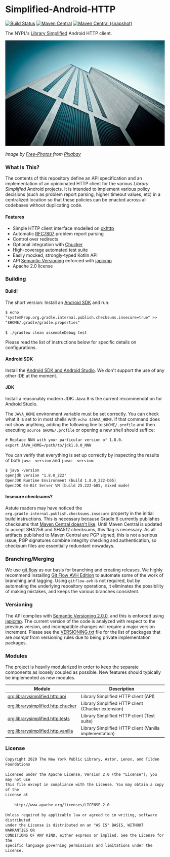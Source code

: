 Simplified-Android-HTTP
=======================

[![Build Status](https://img.shields.io/travis/com/NYPL-Simplified/Simplified-Android-HTTP?style=flat-square)](https://www.travis-ci.com/NYPL-Simplified/Simplified-Android-HTTP)
[![Maven Central](https://img.shields.io/maven-central/v/org.librarysimplified.http/org.librarysimplified.http.api?style=flat-square)](https://repo2.maven.org/maven2/org/librarysimplified/http)
[![Maven Central (snapshot)](https://img.shields.io/nexus/s/https/oss.sonatype.org/org.librarysimplified.http/org.librarysimplified.http.api.svg?style=flat-square)](https://oss.sonatype.org/content/repositories/snapshots/org.librarysimplified.http/)

The NYPL's [Library Simplified](http://www.librarysimplified.org/) Android HTTP client.

![http](./src/site/resources/skyscraper.jpg?raw=true)

_Image by [Free-Photos](https://pixabay.com/photos/skyscraper-architecture-new-york-1209736/) from [Pixabay](https://pixabay.com/users/Free-Photos-242387/)_

### What Is This?

The contents of this repository define an API specification and an
implementation of an opinionated HTTP client for the various _Library
Simplified_ Android projects. It is intended to implement various policy
decisions (such as problem report parsing, higher timeout values, etc)
in a centralized location so that these policies can be enacted across
all codebases without duplicating code.

#### Features

* Simple HTTP client interface modelled on [okhttp](https://square.github.io/okhttp/)
* Automatic [RFC7807](https://tools.ietf.org/html/rfc7807) problem report parsing
* Control over redirects
* Optional integration with [Chucker](https://github.com/ChuckerTeam/chucker)
* High-coverage automated test suite
* Easily mocked, strongly-typed Kotlin API
* API [Semantic Versioning](https://semver.org/spec/v2.0.0.html) enforced with [japicmp](https://github.com/siom79/japicmp)
* Apache 2.0 license

### Building

#### Build!

The short version: Install an [Android SDK](#android-sdk) and run:

~~~
$ echo "systemProp.org.gradle.internal.publish.checksums.insecure=true" >> "$HOME/.gradle/gradle.properties"

$ ./gradlew clean assembleDebug test
~~~

Please read the list of instructions below for specific details on configurations.

#### Android SDK

Install the [Android SDK and Android Studio](https://developer.android.com/studio/). We don't
support the use of any other IDE at the moment.

#### JDK

Install a reasonably modern JDK: Java 8 is the current recommendation for Android Studio.

The `JAVA_HOME` environment variable must be set correctly. You can check what it is set to in
most shells with `echo $JAVA_HOME`. If that command does not show anything, adding the following
line to `$HOME/.profile` and then executing `source $HOME/.profile` or opening a new shell
should suffice:

~~~w
# Replace NNN with your particular version of 1.8.0.
export JAVA_HOME=/path/to/jdk1.8.0_NNN
~~~

You can verify that everything is set up correctly by inspecting the results of both
`java -version` and `javac -version`:

~~~
$ java -version
openjdk version "1.8.0_222"
OpenJDK Runtime Environment (build 1.8.0_222-b05)
OpenJDK 64-Bit Server VM (build 25.222-b05, mixed mode)
~~~

#### Insecure checksums?

Astute readers may have noticed the `org.gradle.internal.publish.checksums.insecure` property
in the initial build instructions. This is necessary because Gradle 6 currently publishes
checksums that [Maven Central doesn't like](https://github.com/gradle/gradle/issues/11308#issuecomment-554317655).
Until Maven Central is updated to accept SHA256 and SHA512 checksums, this flag is necessary.
As all artifacts published to Maven Central are PGP signed, this is not a serious issue; PGP
signatures combine integrity checking and authentication, so checksum files are essentially
redundant nowadays.

### Branching/Merging

We use [git flow](https://nvie.com/posts/a-successful-git-branching-model/) as our
basis for branching and creating releases. We highly recommend installing
[Git Flow AVH Edition](https://github.com/petervanderdoes/gitflow-avh) to
automate some of the work of branching and tagging. Using `gitflow-avh`
is not required, but by automating the underlying repository operations,
it eliminates the possibility of making mistakes, and keeps the various
branches consistent.

### Versioning

The API complies with [Semantic Versioning 2.0.0](https://semver.org/spec/v2.0.0.html), and this
is enforced using [japicmp](https://github.com/siom79/japicmp). The current version of the
code is analyzed with respect to the previous version, and incompatible changes will
require a major version increment. Please see the [VERSIONING.txt](VERSIONING.txt)
file for the list of packages that are _exempt_ from versioning rules
due to being private implementation packages.

### Modules

The project is heavily modularized in order to keep the separate components as loosely
coupled as possible. New features should typically be implemented as new modules.

|Module|Description|
|------|-----------|
|[org.librarysimplified.http.api](org.librarysimplified.http.api)|Library Simplified HTTP client (API)|
|[org.librarysimplified.http.chucker](org.librarysimplified.http.chucker)|Library Simplified HTTP client (Chucker extension)|
|[org.librarysimplified.http.tests](org.librarysimplified.http.tests)|Library Simplified HTTP client (Test suite)|
|[org.librarysimplified.http.vanilla](org.librarysimplified.http.vanilla)|Library Simplified HTTP client (Vanilla implementation)|

### License

~~~
Copyright 2020 The New York Public Library, Astor, Lenox, and Tilden Foundations

Licensed under the Apache License, Version 2.0 (the "License"); you may not use
this file except in compliance with the License. You may obtain a copy of the
License at

    http://www.apache.org/licenses/LICENSE-2.0

Unless required by applicable law or agreed to in writing, software distributed
under the License is distributed on an "AS IS" BASIS, WITHOUT WARRANTIES OR
CONDITIONS OF ANY KIND, either express or implied. See the License for the
specific language governing permissions and limitations under the License.
~~~
